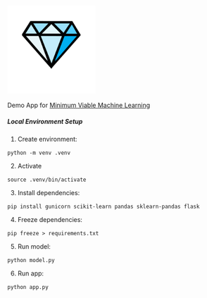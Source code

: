

<img src="https://raw.githubusercontent.com/maxhumber/diamond/master/static/diamond.png" alt="diamond" width=200 />



Demo App for [Minimum Viable Machine Learning](https://www.katacoda.com/orm-max-humber/courses/mvml)



##### Local Environment Setup

1. Create environment:

```
python -m venv .venv
```

2. Activate

```
source .venv/bin/activate
```

3. Install dependencies:

```
pip install gunicorn scikit-learn pandas sklearn-pandas flask
```

4. Freeze dependencies:

```
pip freeze > requirements.txt
```

5. Run model:

```
python model.py
```

6. Run app:

```
python app.py
```



